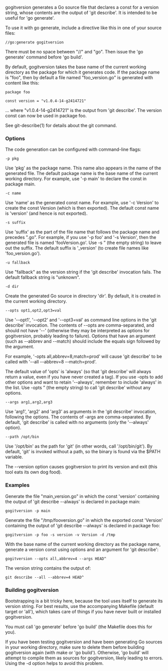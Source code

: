 gogitversion generates a Go source file that declares a const for a version string, whose contents are the output of 'git describe'. It is intended to be useful for 'go generate'.

To use it with go generate, include a directive like this in one of your source files:

    //go:generate gogitversion

There must be no space between "//" and "go". Then issue the 'go generate' command before 'go build'.

By default, gogitversion takes the base name of the current working directory as the package for which it generates code. If the package name is "foo", then by default a file named "foo\_version.go" is generated with content like this:

    package foo

    const version = "v1.0.4-14-g2414721"

... where "v1.0.4-14-g2414721" is the output from 'git describe'. The version const can now be used in package foo.

See git-describe(1) for details about the git command.

### Options

The code generation can be configured with command-line flags:

    -p pkg

Use 'pkg' as the package name. This name also appears in the name of the generated file. The default package name is the base name of the current working directory. For example, use '-p main' to declare the const in package main.

    -c name

Use 'name' as the generated const name. For example, use '-c Version' to create the const Version (which is then exported). The default const name is 'version' (and hence is not exported).

    -s suffix

Use 'suffix' as the part of the file name that follows the package name and precedes ".go". For example, if you use '-p foo' and '-s Version', then the generated file is named 'fooVersion.go'. Use -s ” (the empty string) to leave out the suffix. The default suffix is '\_version' (to create file names like 'foo\_version.go').

    -u fallback

Use "fallback" as the version string if the 'git describe' invocation fails. The default fallback string is "unknown".

    -d dir

Create the generated Go source in directory 'dir'. By default, it is created in the current working directory.

    --opts opt1,opt2,opt3=val

Use '--opt1', '--opt2' and '--opt3=val' as command line options in the 'git describe' invocation. The contents of --opts are comma-separated, and should not have '--' (otherwise they may be interpreted as options for gogitversion, probably leading to failure). Options that have an argument (such as --abbrev and --match) should include the equals sign followed by the argument.

For example, '-opts all,abbrev=8,match=prod' will cause 'git describe' to be called with '--all --abbrev=8 --match=prod'.

The default value of 'opts' is 'always' (so that 'git describe' will always return a value, even if you have never created a tag). If you use -opts to add other options and want to retain '--always', remember to include 'always' in the list. Use -opts ” (the empty string) to call 'git describe' without any options.

    --args arg1,arg2,arg3

Use 'arg1', 'arg2' and 'arg3' as arguments in the 'git describe' invocation, following the options. The contents of -args are comma-separated. By default, 'git describe' is called with no arguments (only the '--always' option).

    --path /opt/bin

Use '/opt/bin' as the path for 'git' (in other words, call '/opt/bin/git'). By default, 'git' is invoked without a path, so the binary is found via the $PATH variable.

The --version option causes gogitversion to print its version and exit (this tool eats its own dog food).

### Examples

Generate the file "main\_version.go" in which the const 'version' containing the output of 'git describe --always' is declared in package main:

    gogitversion -p main

Generate the file "/tmp/fooversion.go" in which the exported const 'Version' containing the output of 'git describe --always' is declared in package foo:

    gogitversion -p foo -s version -v Version -d /tmp

With the base name of the current working directory as the package name, generate a version const using options and an argument for 'git describe':

    gogitversion --opts all,abbrev=4 --args HEAD^

The version string contains the output of:

    git describe --all --abbrev=4 HEAD^

### Building gogitversion

Bootstrapping is a bit tricky here, because the tool uses itself to generate its version string. For best results, use the accompanying Makefile (default target or 'all'), which takes care of things if you have never built or installed gogitversion.

You must call 'go generate' before 'go build' (the Makefile does this for you).

If you have been testing gogitversion and have been generating Go sources in your working directory, make sure to delete them before building gogitversion again (with make or 'go build'). Otherwise, 'go build' will attempt to compile them as sources for gogitversion, likely leading to errors. Using the -d option helps to avoid this problem.
